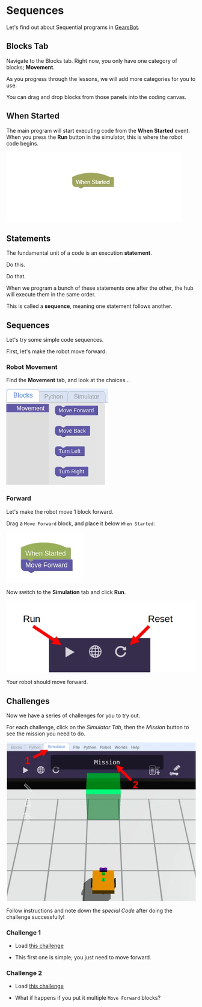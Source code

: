# Sequences

Let's find out about Sequential programs in [GearsBot](https://quirkycort.github.io/gears/public/index.html?worldJSON=https%3A%2F%2Ffiles.aposteriori.com.sg%2Fget%2F8hJAhhRWox.json&robotJSON=https%3A%2F%2Ffiles.aposteriori.com.sg%2Fget%2FygcmWx4oSE.json&filterBlocksJSON=https%3A%2F%2Ffiles.aposteriori.com.sg%2Fget%2FqWMgNrD6Bu.json&worldScripts=world_challenges).

## Blocks Tab

Navigate to the Blocks tab.
Right now, you only have one category of blocks; **Movement**.

As you progress through the lessons, we will add more categories for you to use.

You can drag and drop blocks from those panels into the coding canvas.

## When Started

The main program will start executing code from the **When Started** event.  When you press the **Run** button in the simulator, this is where the robot code begins.

![](images/whenStarted.jpg)

## Statements

The fundamental unit of a code is an execution **statement**.

Do this.

Do that.

When we program a bunch of these statements one after the other, the hub will execute them in the same order.

This is called a **sequence**, meaning one statement follows another.

## Sequences

Let's try some simple code sequences.

First, let's make the robot move forward.

### Robot Movement

Find the **Movement** tab, and look at the choices...

![](images/movementCategory.webp)

### Forward

Let's make the robot move 1 block forward.

Drag a `Move Forward` block, and place it below `When Started`:

![](images/moveForward.webp)

Now switch to the **Simulation** tab and click **Run**.

![](images/runReset.webp)

Your robot should move forward.

## Challenges

Now we have a series of challenges for you to try out.

For each challenge, click on the *Simulator Tab*, then the *Mission* button to see the mission you need to do.

![](images/simulatorMission.webp)

Follow instructions and note down the *special Code* after doing the challenge successfully!

### Challenge 1

- Load [this challenge](https://quirkycort.github.io/gears/public/index.html?worldJSON=https%3A%2F%2Ffiles.aposteriori.com.sg%2Fget%2FB9GeeMU54M.json&filterBlocksJSON=https%3A%2F%2Ffiles.aposteriori.com.sg%2Fget%2FYaRSZ9WSdZ.json&worldScripts=challenges_basic)

- This first one is simple; you just need to move forward.

### Challenge 2

- Load [this challenge](https://quirkycort.github.io/gears/public/index.html?worldJSON=https%3A%2F%2Ffiles.aposteriori.com.sg%2Fget%2FFRe4MNv576.json&filterBlocksJSON=https%3A%2F%2Ffiles.aposteriori.com.sg%2Fget%2FYaRSZ9WSdZ.json&worldScripts=challenges_basic)

- What if happens if you put it multiple `Move Forward` blocks?
